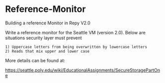 # Reference-Monitor

Building a reference Monitor in Repy V2.0

Write a reference monitor for the Seattle VM (version 2.0). Below are situations security layer must prevent

    1) Uppercase letters from being overwritten by lowercase letters 
    2) Reads that mix upper and lower case

More details can be found at:

https://seattle.poly.edu/wiki/EducationalAssignments/SecureStoragePartOne  
